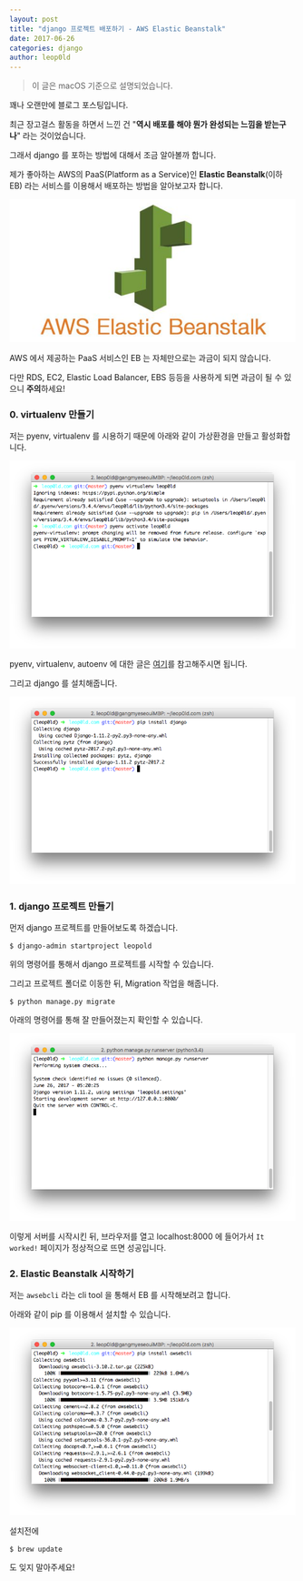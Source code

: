 ```yaml
---
layout: post
title: "django 프로젝트 배포하기 - AWS Elastic Beanstalk"
date: 2017-06-26
categories: django
author: leop0ld
---
```


> 이 글은 macOS 기준으로 설명되었습니다.

꽤나 오랜만에 블로그 포스팅입니다.

최근 장고걸스 활동을 하면서 느낀 건 "**역시 배포를 해야 뭔가 완성되는 느낌을 받는구나**" 라는 것이었습니다.

그래서 django 를 포하는 방법에 대해서 조금 알아볼까 합니다.

제가 좋아하는 AWS의 PaaS(Platform as a Service)인 **Elastic Beanstalk**(이하 EB) 라는 서비스를 이용해서 배포하는 방법을 알아보고자 합니다.

![AWS Elastic Beanstalk](/assets/img/aws-elastic-beanstalk.jpg)

AWS 에서 제공하는 PaaS 서비스인 EB 는 자체만으로는 과금이 되지 않습니다.

다만 RDS, EC2, Elastic Load Balancer, EBS 등등을 사용하게 되면 과금이 될 수 있으니 **주의**하세요!


### 0. virtualenv 만들기

저는 pyenv, virtualenv 를 시용하기 때문에 아래와 같이 가상환경을 만들고 활성화합니다.

![pyenv, virtualenv](/assets/img/pyenv-virtualenv.png)

pyenv, virtualenv, autoenv 에 대한 글은 [여기](https://leop0ld.github.io/python/2016/12/08/using-pyenv.html)를 참고해주시면 됩니다.

그리고 django 를 설치해줍니다.

![Install django](/assets/img/install-django.png)


### 1. django 프로젝트 만들기

먼저 django 프로젝트를 만들어보도록 하겠습니다.

```shell
$ django-admin startproject leopold
```

위의 명령어를 통해서 django 프로젝트를 시작할 수 있습니다.

그리고 프로젝트 폴더로 이동한 뒤, Migration 작업을 해줍니다.

```shell
$ python manage.py migrate
```

아래의 명령어를 통해 잘 만들어졌는지 확인할 수 있습니다.

![runserver](/assets/img/runserver.png)

이렇게 서버를 시작시킨 뒤, 브라우저를 열고 localhost:8000 에 들어가서 `It worked!` 페이지가 정상적으로 뜨면 성공입니다.


### 2. Elastic Beanstalk 시작하기

저는 `awsebcli` 라는 cli tool 을 통해서 EB 를 시작해보려고 합니다.

아래와 같이 pip 를 이용해서 설치할 수 있습니다.

![Install awsebcli](/assets/img/install-awsebcli.png)

설치전에

```shell
$ brew update
```

도 잊지 말아주세요!

<!-- TODO: EB 부분 추가해야함 -->
